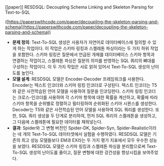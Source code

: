 [[paper]]
RESDSQL: Decoupling Schema Linking and Skeleton Parsing for Text-to-SQL

([https://paperswithcode.com/paper/decoupling-the-skeleton-parsing-and-schema](https://paperswithcode.com/paper/decoupling-the-skeleton-parsing-and-schema))

- **문제 정의**: Text-To-SQL 생성은 사용자가 자연어로 데이터베이스에 질의할 수 있게 하는 작업이다. 이 작업은 스키마 링킹과 스켈레톤 파싱이라는 두 가지 하위 작업을 포함한다. 스키마 링킹은 질문에서 언급된 개체를 데이터베이스 스키마 항목과 연결하는 작업이고, 스켈레톤 파싱은 질문의 의미를 반영하는 SQL 쿼리의 뼈대를 구성하는 작업이다. 이 두 가지 작업은 서로 얽혀 있어서 Text-To-SQL 생성의 난이도를 높인다.
- **모델 설계**: RESDSQL 모델은 Encoder-Decoder 프레임워크를 사용한다. Encoder는 텍스트 인코더와 스키마 링킹 인코더로 구성된다. 텍스트 인코더는 T5와 같은 사전학습된 언어 모델을 사용하여 질문을 인코딩한다. 스키마 링킹 인코더는 크로스-인코더를 사용하여 각 스키마 항목에 대한 확률을 계산하고, 확률에 따라 스키마 항목을 순위별로 정렬하고 필터링하여 순위화된 스키마 시퀀스를 생성한다. Decoder는 T5와 같은 사전학습된 언어 모델을 사용하여 SQL 쿼리를 생성한다. 또한, SQL 쿼리 생성을 두 단계로 분리하여, 먼저 SQL 쿼리의 스켈레톤을 생성하고, 그 다음에 스켈레톤에 필요한 데이터를 채워넣는다.
- **결과**: Spider와 그 변형 버전인 Spider-DK, Spider-Syn, Spider-Realistic이라는 네 개의 Text-To-SQL 데이터셋에서 실험을 수행하였다. RESDSQL 모델은 기존의 최고 성능 모델들보다 EM과 EX라는 두 가지 평가 지표에서 모두 우수한 성능을 보였다. RESDSQL 모델은 스키마 링킹과 스켈레톤 파싱을 분리함으로써 Text-To-SQL 생성의 난이도를 줄이고, 질문 변형에 대한 강건성을 향상시킴을 보여주었다.